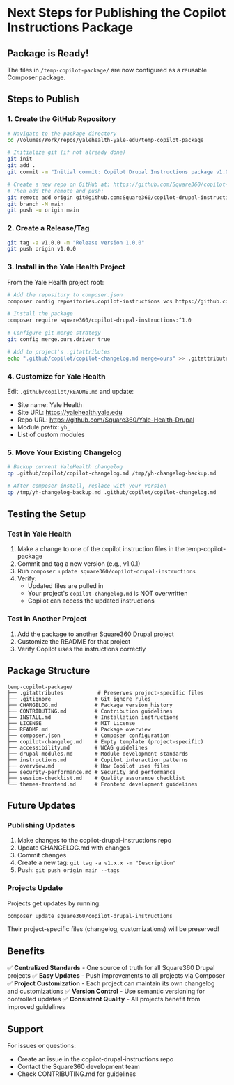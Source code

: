 # Next Steps for Publishing the Copilot Instructions Package

## Package is Ready! 

The files in `/temp-copilot-package/` are now configured as a reusable Composer package.

## Steps to Publish

### 1. Create the GitHub Repository

```bash
# Navigate to the package directory
cd /Volumes/Work/repos/yalehealth-yale-edu/temp-copilot-package

# Initialize git (if not already done)
git init
git add .
git commit -m "Initial commit: Copilot Drupal Instructions package v1.0.0"

# Create a new repo on GitHub at: https://github.com/Square360/copilot-drupal-instructions
# Then add the remote and push:
git remote add origin git@github.com:Square360/copilot-drupal-instructions.git
git branch -M main
git push -u origin main
```

### 2. Create a Release/Tag

```bash
git tag -a v1.0.0 -m "Release version 1.0.0"
git push origin v1.0.0
```

### 3. Install in the Yale Health Project

From the Yale Health project root:

```bash
# Add the repository to composer.json
composer config repositories.copilot-instructions vcs https://github.com/Square360/copilot-drupal-instructions

# Install the package
composer require square360/copilot-drupal-instructions:^1.0

# Configure git merge strategy
git config merge.ours.driver true

# Add to project's .gitattributes
echo ".github/copilot/copilot-changelog.md merge=ours" >> .gitattributes
```

### 4. Customize for Yale Health

Edit `.github/copilot/README.md` and update:
- Site name: Yale Health
- Site URL: https://yalehealth.yale.edu
- Repo URL: https://github.com/Square360/Yale-Health-Drupal
- Module prefix: `yh_`
- List of custom modules

### 5. Move Your Existing Changelog

```bash
# Backup current YaleHealth changelog
cp .github/copilot/copilot-changelog.md /tmp/yh-changelog-backup.md

# After composer install, replace with your version
cp /tmp/yh-changelog-backup.md .github/copilot/copilot-changelog.md
```

## Testing the Setup

### Test in Yale Health

1. Make a change to one of the copilot instruction files in the temp-copilot-package
2. Commit and tag a new version (e.g., v1.0.1)
3. Run `composer update square360/copilot-drupal-instructions`
4. Verify:
   - Updated files are pulled in
   - Your project's `copilot-changelog.md` is NOT overwritten
   - Copilot can access the updated instructions

### Test in Another Project

1. Add the package to another Square360 Drupal project
2. Customize the README for that project
3. Verify Copilot uses the instructions correctly

## Package Structure

```
temp-copilot-package/
├── .gitattributes           # Preserves project-specific files
├── .gitignore              # Git ignore rules
├── CHANGELOG.md            # Package version history
├── CONTRIBUTING.md         # Contribution guidelines
├── INSTALL.md              # Installation instructions
├── LICENSE                 # MIT License
├── README.md               # Package overview
├── composer.json           # Composer configuration
├── copilot-changelog.md    # Empty template (project-specific)
├── accessibility.md        # WCAG guidelines
├── drupal-modules.md       # Module development standards
├── instructions.md         # Copilot interaction patterns
├── overview.md             # How Copilot uses files
├── security-performance.md # Security and performance
├── session-checklist.md    # Quality assurance checklist
└── themes-frontend.md      # Frontend development guidelines
```

## Future Updates

### Publishing Updates

1. Make changes to the copilot-drupal-instructions repo
2. Update CHANGELOG.md with changes
3. Commit changes
4. Create a new tag: `git tag -a v1.x.x -m "Description"`
5. Push: `git push origin main --tags`

### Projects Update

Projects get updates by running:
```bash
composer update square360/copilot-drupal-instructions
```

Their project-specific files (changelog, customizations) will be preserved!

## Benefits

✅ **Centralized Standards** - One source of truth for all Square360 Drupal projects
✅ **Easy Updates** - Push improvements to all projects via Composer
✅ **Project Customization** - Each project can maintain its own changelog and customizations
✅ **Version Control** - Use semantic versioning for controlled updates
✅ **Consistent Quality** - All projects benefit from improved guidelines

## Support

For issues or questions:
- Create an issue in the copilot-drupal-instructions repo
- Contact the Square360 development team
- Check CONTRIBUTING.md for guidelines
